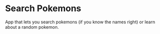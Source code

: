 # Search Pokemons

App that lets you search pokemons (if you know the names right) or learn about a random pokemon.